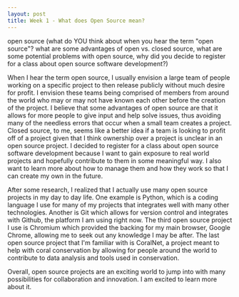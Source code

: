 ```yaml
---
layout: post
title: Week 1 - What does Open Source mean?
---
```



open source (what do YOU think about when you hear the term "open source"? what are some advantages of open vs. closed source, what are some potential problems with open source, why did you decide to register for a class about open source software development?)

When I hear the term open source, I usually envision a large team of people working on a specific project to then release publicly without much desire for profit. I envision these teams being comprised of members from around the world who may or may not have known each other before the creation of the project. I believe that some advantages of open source are that it allows for more people to give input and help solve issues, thus avoiding many of the needless errors that occur when a small team creates a project. Closed source, to me, seems like a better idea if a team is looking to profit off of a project given that I think ownership over a project is unclear in an open source project. I decided to register for a class about open source software development because I want to gain exposure to real world projects and hopefully contribute to them in some meaningful way. I also want to learn more about how to manage them and how they work so that I can create my own in the future.

After some research, I realized that I actually use many open source projects in my day to day life. One example is Python, which is a coding language I use for many of my projects that integrates well with many other technologies. Another is Git which allows for version control and integrates with Github, the platform I am using right now. The third open source project I use is Chromium which provided the backing for my main browser, Google Chrome, allowing me to seek out any knowledge I may be after. The last open source project that I'm familiar with is CoralNet, a project meant to help with coral conservation by allowing for people around the world to contribute to data analysis and tools used in conservation.

Overall, open source projects are an exciting world to jump into with many possibilities for collaboration and innovation. I am excited to learn more about it.
